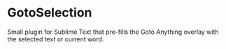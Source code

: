 GotoSelection
=============

Small plugin for Sublime Text that pre-fills the Goto Anything overlay with the selected text or current word.
